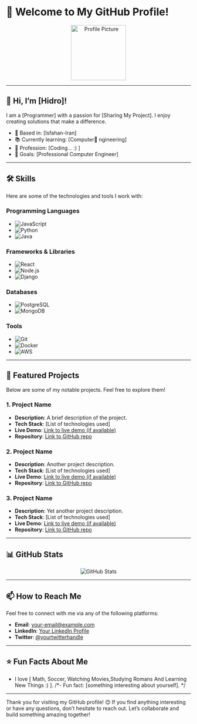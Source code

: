 # 🌟 Welcome to My GitHub Profile!

<p align="center">
  <img src="https://example.com/your-profile-picture.jpg" alt="Profile Picture" width="150" height="150" />
</p>

---

## 👋 Hi, I’m [Hidro]!

I am a [Programmer] with a passion for [Sharing My Project]. I enjoy creating solutions that make a difference.

- 📍 Based in: [Isfahan-Iran]
- 📚 Currently learning: [Computer ٍngineering]
- 💼 Profession: [Coding... :) ]
- 🎯 Goals: [Professional Computer Engineer]

---

## 🛠️ Skills

Here are some of the technologies and tools I work with:

### Programming Languages
- ![JavaScript](https://img.shields.io/badge/-JavaScript-F7DF1E?style=flat&logo=javascript&logoColor=black)
- ![Python](https://img.shields.io/badge/-Python-3776AB?style=flat&logo=python&logoColor=white)
- ![Java](https://img.shields.io/badge/-Java-007396?style=flat&logo=java&logoColor=white)

### Frameworks & Libraries
- ![React](https://img.shields.io/badge/-React-61DAFB?style=flat&logo=react&logoColor=black)
- ![Node.js](https://img.shields.io/badge/-Node.js-339933?style=flat&logo=nodedotjs&logoColor=white)
- ![Django](https://img.shields.io/badge/-Django-092E20?style=flat&logo=django&logoColor=white)

### Databases
- ![PostgreSQL](https://img.shields.io/badge/-PostgreSQL-4169E1?style=flat&logo=postgresql&logoColor=white)
- ![MongoDB](https://img.shields.io/badge/-MongoDB-47A248?style=flat&logo=mongodb&logoColor=white)

### Tools
- ![Git](https://img.shields.io/badge/-Git-F05032?style=flat&logo=git&logoColor=white)
- ![Docker](https://img.shields.io/badge/-Docker-2496ED?style=flat&logo=docker&logoColor=white)
- ![AWS](https://img.shields.io/badge/-AWS-FF9900?style=flat&logo=amazonaws&logoColor=white)

---

## 🚀 Featured Projects

Below are some of my notable projects. Feel free to explore them!

### 1. **Project Name**
- **Description**: A brief description of the project.
- **Tech Stack**: [List of technologies used]
- **Live Demo**: [Link to live demo (if available)](https://example.com)
- **Repository**: [Link to GitHub repo](https://github.com/yourusername/project-name)

### 2. **Project Name**
- **Description**: Another project description.
- **Tech Stack**: [List of technologies used]
- **Live Demo**: [Link to live demo (if available)](https://example.com)
- **Repository**: [Link to GitHub repo](https://github.com/yourusername/project-name)

### 3. **Project Name**
- **Description**: Yet another project description.
- **Tech Stack**: [List of technologies used]
- **Live Demo**: [Link to live demo (if available)](https://example.com)
- **Repository**: [Link to GitHub repo](https://github.com/yourusername/project-name)

---

## 📊 GitHub Stats

<p align="center">
  <img src="https://github-readme-stats.vercel.app/api?username=HidroDev&show_icons=true&theme=radical" alt="GitHub Stats" />
</p>

---

## 📫 How to Reach Me

Feel free to connect with me via any of the following platforms:

- **Email**: [your-email@example.com](mailto:your-email@example.com)
- **LinkedIn**: [Your LinkedIn Profile](https://www.linkedin.com/in/your-profile)
- **Twitter**: [@yourtwitterhandle](https://twitter.com/yourtwitterhandle)

---

## ⭐ Fun Facts About Me

- I love [ Math, Soccer, Watching Movies,Studying Romans And Learning New Things :) ].
/*- Fun fact: [something interesting about yourself]. */

---

Thank you for visiting my GitHub profile! 😊 If you find anything interesting or have any questions, don’t hesitate to reach out. Let’s collaborate and build something amazing together!

